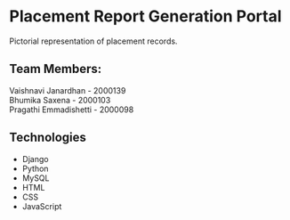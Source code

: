 # Placement Report Generation Portal

Pictorial representation of placement records.

## Team Members:
Vaishnavi Janardhan - 2000139<br>
Bhumika Saxena - 2000103<br>
Pragathi Emmadishetti - 2000098

## Technologies
<ul>
<li>Django
<li>Python
<li>MySQL
<li>HTML
<li>CSS
<li>JavaScript
</ul>